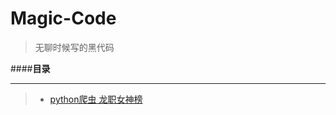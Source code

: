 # Magic-Code
>无聊时候写的黑代码

####**目录**
***
>+ [python爬虫 龙职女神榜](https://github.com/seolgang/Magic-Code/blob/master/%E9%BE%99%E8%81%8C%E5%A5%B3%E7%A5%9E.py "爬取龙职女神榜的女生图片")
